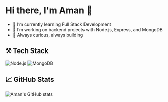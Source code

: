 # Hi there, I'm Aman 👋

- 🌱 I’m currently learning Full Stack Development
- 🔭 I’m working on backend projects with Node.js, Express, and MongoDB
- 🧠 Always curious, always building

## ⚒️ Tech Stack
![Node.js](https://img.shields.io/badge/Node.js-339933?style=for-the-badge&logo=nodedotjs&logoColor=white)
![MongoDB](https://img.shields.io/badge/MongoDB-4EA94B?style=for-the-badge&logo=mongodb&logoColor=white)

## 📈 GitHub Stats
![Aman's GitHub stats](https://github-readme-stats.vercel.app/api?username=AmanJainDTU&show_icons=true&theme=radical)
